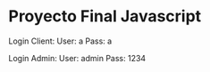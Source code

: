 # Proyecto Final Javascript

Login Client: 
  User: a
  Pass: a

Login Admin:
  User: admin
  Pass: 1234
